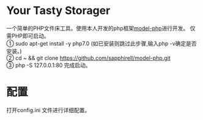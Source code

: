 # Your Tasty Storager 
一个简单的PHP文件床工具。使用本人开发的php框架<a href="https://github.com/sapphirell/model-php">model-php</a>进行开发。
仅需PHP即可启动。<br />
① sudo apt-get install -y php7.0 (如已安装则跳过此步骤,输入php -v确定是否安装。) <br />
② cd ~ && git clone https://github.com/sapphirell/model-php.git <br />
③ php -S 127.0.0.1:80 完成启动。 <br />

# 配置
打开config.ini 文件进行详细配置。